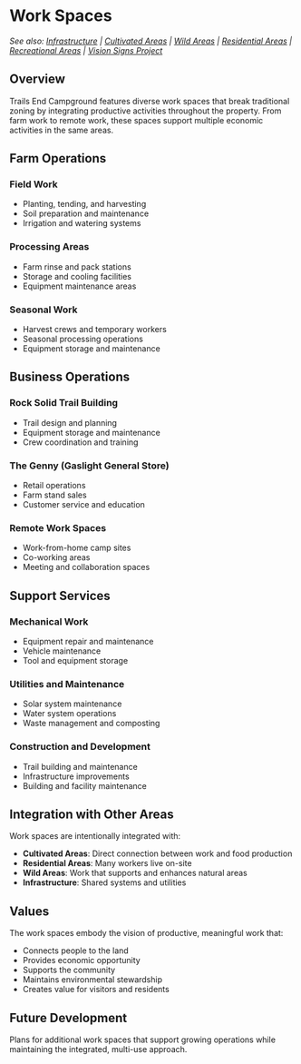 # Work Spaces

*See also: [Infrastructure](infrastructure.md) | [Cultivated Areas](cultivated_areas.md) | [Wild Areas](wild_areas.md) | [Residential Areas](residential_areas.md) | [Recreational Areas](recreational_areas.md) | [Vision Signs Project](../vision_signs/README.md)*

## Overview

Trails End Campground features diverse work spaces that break traditional zoning by integrating productive activities throughout the property. From farm work to remote work, these spaces support multiple economic activities in the same areas.

## Farm Operations

### Field Work
- Planting, tending, and harvesting
- Soil preparation and maintenance
- Irrigation and watering systems

### Processing Areas
- Farm rinse and pack stations
- Storage and cooling facilities
- Equipment maintenance areas

### Seasonal Work
- Harvest crews and temporary workers
- Seasonal processing operations
- Equipment storage and maintenance

## Business Operations

### Rock Solid Trail Building
- Trail design and planning
- Equipment storage and maintenance
- Crew coordination and training

### The Genny (Gaslight General Store)
- Retail operations
- Farm stand sales
- Customer service and education

### Remote Work Spaces
- Work-from-home camp sites
- Co-working areas
- Meeting and collaboration spaces

## Support Services

### Mechanical Work
- Equipment repair and maintenance
- Vehicle maintenance
- Tool and equipment storage

### Utilities and Maintenance
- Solar system maintenance
- Water system operations
- Waste management and composting

### Construction and Development
- Trail building and maintenance
- Infrastructure improvements
- Building and facility maintenance

## Integration with Other Areas

Work spaces are intentionally integrated with:
- **Cultivated Areas**: Direct connection between work and food production
- **Residential Areas**: Many workers live on-site
- **Wild Areas**: Work that supports and enhances natural areas
- **Infrastructure**: Shared systems and utilities

## Values

The work spaces embody the vision of productive, meaningful work that:
- Connects people to the land
- Provides economic opportunity
- Supports the community
- Maintains environmental stewardship
- Creates value for visitors and residents

## Future Development

Plans for additional work spaces that support growing operations while maintaining the integrated, multi-use approach.